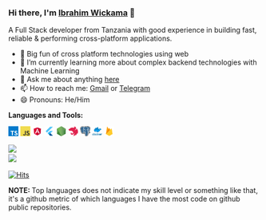 ### Hi there, I'm [Ibrahim Wickama](https://github.com/ibrahimwickama) 👋

A Full Stack developer from Tanzania with good experience in building fast, reliable & performing cross-platform applications.

- 🌱 Big fun of cross platform technologies using web
- 👯 I’m currently learning more about complex backend technologies with Machine Learning
- 💬 Ask me about anything [here](https://github.com/ibrahimwickama/ibrahimwickama/issues)
- 📫 How to reach me: [Gmail](mailto:ibrahimwickama@gmail.com) or [Telegram](https://t.me/ibrahimwickama)
- 😄 Pronouns: He/Him

<!-- - 🔭 I’m currently working on -->
<!-- - 🤔 I’m looking for help with  -->
<!-- - ⚡ Fun fact: I swim alot, -->

**Languages and Tools:**

<code><img height="20" src="https://raw.githubusercontent.com/github/explore/80688e429a7d4ef2fca1e82350fe8e3517d3494d/topics/typescript/typescript.png" title="Typescript"></code>
<code><img height="20" src="https://raw.githubusercontent.com/github/explore/80688e429a7d4ef2fca1e82350fe8e3517d3494d/topics/javascript/javascript.png" title="Javascript"></code>
<code><img height="20" src="https://raw.githubusercontent.com/github/explore/80688e429a7d4ef2fca1e82350fe8e3517d3494d/topics/angular/angular.png" title="Angular for front-end projects"></code>
<code><img height="20" src="https://raw.githubusercontent.com/github/explore/80688e429a7d4ef2fca1e82350fe8e3517d3494d/topics/flutter/flutter.png" title="Flutter for mobile apps projects"></code>
<code><img height="20" src="https://raw.githubusercontent.com/github/explore/80688e429a7d4ef2fca1e82350fe8e3517d3494d/topics/nodejs/nodejs.png" title="NodeJs for integration scripts"></code>
<code><img height="20" src="https://raw.githubusercontent.com/github/explore/37c71fdca4e12086faf8c7009793d2eb588c914e/topics/nestjs/nestjs.png" title="NestJs for back-end projects"></code>
<code><img height="20" src="https://raw.githubusercontent.com/github/explore/80688e429a7d4ef2fca1e82350fe8e3517d3494d/topics/postgresql/postgresql.png" title="Postgres database"></code>
<code><img height="20" src="https://raw.githubusercontent.com/github/explore/80688e429a7d4ef2fca1e82350fe8e3517d3494d/topics/docker/docker.png" title="Docker"></code>
<code><img height="20" src="https://raw.githubusercontent.com/github/explore/80688e429a7d4ef2fca1e82350fe8e3517d3494d/topics/firebase/firebase.png" title="Google Firebase"></code>

<p style="display: block">
<img src="https://github-readme-stats.vercel.app/api?username=ibrahimwickama&count_private=true&hide_rank=false&show_icons=true&hide_border=true">
<br>
<img src="https://github-readme-stats.vercel.app/api/top-langs/?username=ibrahimwickama&count_private=true&langs_count=10&layout=compact" style="width: 35rem">
</p>

[![Hits](https://hits.seeyoufarm.com/api/count/incr/badge.svg?url=https%3A%2F%2Fgithub.com%2Fibrahimwickama&count_bg=%2379C83D&title_bg=%23555555&icon=codeigniter.svg&icon_color=%23E7E7E7&title=hits%2C+%28daily%20%2F%20total%29&edge_flat=true)](https://hits.seeyoufarm.com)

<p>
<b>NOTE: </b>
Top languages does not indicate my skill level or something like that, it's a github metric of which languages I have the most code on github public repositories.
</p>
